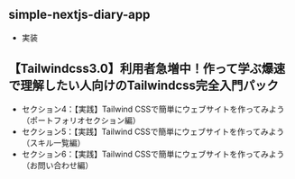 ## simple-nextjs-diary-app
- 実装

## 【Tailwindcss3.0】利用者急増中！作って学ぶ爆速で理解したい人向けのTailwindcss完全入門パック
- セクション4：【実践】Tailwind CSSで簡単にウェブサイトを作ってみよう（ポートフォリオセクション編）
- セクション5：【実践】Tailwind CSSで簡単にウェブサイトを作ってみよう（スキル一覧編）
- セクション6：【実践】Tailwind CSSで簡単にウェブサイトを作ってみよう（お問い合わせ編）